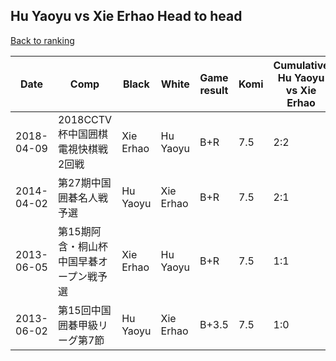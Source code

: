 ## Hu Yaoyu vs Xie Erhao Head to head

[Back to ranking](../../index.md)




| **Date** | **Comp** | **Black** | **White** | **Game result** | **Komi** | **Cumulative Hu Yaoyu vs Xie Erhao** | **Hu Yaoyu streak** | **Xie Erhao streak** | 
| --- | --- | --- | --- | --- | --- | --- | --- | --- |
| 2018-04-09 | 2018CCTV杯中国囲棋電視快棋戦2回戦 | Xie Erhao | Hu Yaoyu | B+R | 7.5 | 2:2 | 0 | 1 | 
| 2014-04-02 | 第27期中国囲碁名人戦予選 | Hu Yaoyu | Xie Erhao | B+R | 7.5 | 2:1 | 1 | 0 | 
| 2013-06-05 | 第15期阿含・桐山杯中国早碁オープン戦予選 | Xie Erhao | Hu Yaoyu | B+R | 7.5 | 1:1 | 0 | 1 | 
| 2013-06-02 | 第15回中国囲碁甲級リーグ第7節 | Hu Yaoyu | Xie Erhao | B+3.5 | 7.5 | 1:0 | 1 | 0 |




